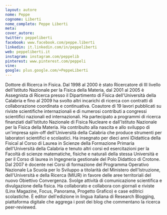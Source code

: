 ```yaml
---
layout: autore
nome: Peppe
cognome: Liberti
nome_completo: Peppe Liberti
meta:
cover_autore:
twitter: peppeliberti
facebook: www.facebook.com/peppe.liberti
linkedin: it.linkedin.com/in/peppeliberti
web: peppeliberti.it
instagram: instagram.com/peppelib
pinterest: www.pinterest.com/peppeli
vine:
google: plus.google.com/+PeppeLiberti
---
```

Dottore di Ricerca in Fisica. Dal 1998 al 2000 è stato Ricercatore di III livello dell'Istituto Nazionale per la Fisica della Materia, dal 2001 al 2005 è Assegnista di Ricerca presso il Dipartimento di Fisica dell'Università della Calabria e fino al 2009 ha svolto altri incarichi di ricerca con contratti di collaborazione coordinata e continuativa. Coautore di 19 lavori pubblicati su riviste scientifiche internazionali e di numerosi contributi a congressi scientifici nazionali ed internazionali.
Ha partecipato a programmi di ricerca finanziati dall'Istituto Nazionale di Fisica Nucleare e dall'Istituto Nazionale per la Fisica della Materia. Ha contribuito alla nascita e allo sviluppo di un'impresa spin-off dell'Università della Calabria che produce strumenti per laboratori scientifici e scolastici.
Ha insegnato per dieci anni ìDidattica della Fisicaî al Corso di Laurea in Scienze della Formazione Primaria dell'Università della Calabria e tenuto altri corsi ed esercitazioni per la Facoltà di scienze matematiche, fisiche e naturali della stessa Università e per il Corso di laurea in Ingegneria gestionale del Polo Didattico di Crotone. Dal 2007 è docente nei Corsi di formazione del Programma Operativo Nazionale La Scuola per lo Sviluppo a titolarità del Ministero dell'Istruzione, dell'Università e della Ricerca (MIUR) in favore delle aree territoriali del nuovo Obiettivo Convergenza.
Svolge attività di comunicazione scientifica e divulgazione della fisica. Ha collaborato e collabora con giornali e riviste (Linx Magazine, Focus, Panorama, Progetto Grafico) e case editrici scolastiche. È editor dell'edizione in lingua italiana di Research Blogging, piattaforma digitale che aggrega i post dei blog che commentano la ricerca peer-reviewed.
